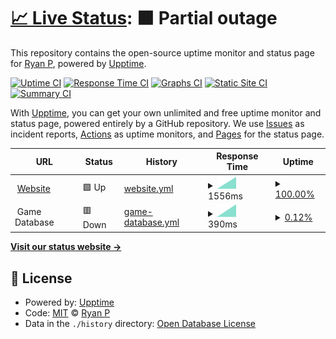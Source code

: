 # [📈 Live Status](https://demo.upptime.js.org): <!--live status--> **🟧 Partial outage**

This repository contains the open-source uptime monitor and status page for [Ryan P](https://demo.upptime.js.org), powered by [Upptime](https://github.com/upptime/upptime).

[![Uptime CI](https://github.com/mifd670/GeorgetownStatus/workflows/Uptime%20CI/badge.svg)](https://github.com/mifd670/GeorgetownStatus/actions?query=workflow%3A%22Uptime+CI%22)
[![Response Time CI](https://github.com/mifd670/GeorgetownStatus/workflows/Response%20Time%20CI/badge.svg)](https://github.com/mifd670/GeorgetownStatus/actions?query=workflow%3A%22Response+Time+CI%22)
[![Graphs CI](https://github.com/mifd670/GeorgetownStatus/workflows/Graphs%20CI/badge.svg)](https://github.com/mifd670/GeorgetownStatus/actions?query=workflow%3A%22Graphs+CI%22)
[![Static Site CI](https://github.com/mifd670/GeorgetownStatus/workflows/Static%20Site%20CI/badge.svg)](https://github.com/mifd670/GeorgetownStatus/actions?query=workflow%3A%22Static+Site+CI%22)
[![Summary CI](https://github.com/mifd670/GeorgetownStatus/workflows/Summary%20CI/badge.svg)](https://github.com/mifd670/GeorgetownStatus/actions?query=workflow%3A%22Summary+CI%22)

With [Upptime](https://upptime.js.org), you can get your own unlimited and free uptime monitor and status page, powered entirely by a GitHub repository. We use [Issues](https://github.com/mifd670/GeorgetownStatus/issues) as incident reports, [Actions](https://github.com/mifd670/GeorgetownStatus/actions) as uptime monitors, and [Pages](https://demo.upptime.js.org) for the status page.

<!--start: status pages-->
<!-- This summary is generated by Upptime (https://github.com/upptime/upptime) -->
<!-- Do not edit this manually, your changes will be overwritten -->
<!-- prettier-ignore -->
| URL | Status | History | Response Time | Uptime |
| --- | ------ | ------- | ------------- | ------ |
| <img alt="" src="https://icons.duckduckgo.com/ip3/playgeorge.town.ico" height="13"> [Website](https://playgeorge.town) | 🟩 Up | [website.yml](https://github.com/MIFD670/GeorgetownStatus/commits/HEAD/history/website.yml) | <details><summary><img alt="Response time graph" src="./graphs/website/response-time-week.png" height="20"> 1556ms</summary><br><a href="https://staus.playgeorge.town/history/website"><img alt="Response time 1556" src="https://img.shields.io/endpoint?url=https%3A%2F%2Fraw.githubusercontent.com%2FMIFD670%2FGeorgetownStatus%2FHEAD%2Fapi%2Fwebsite%2Fresponse-time.json"></a><br><a href="https://staus.playgeorge.town/history/website"><img alt="24-hour response time 1556" src="https://img.shields.io/endpoint?url=https%3A%2F%2Fraw.githubusercontent.com%2FMIFD670%2FGeorgetownStatus%2FHEAD%2Fapi%2Fwebsite%2Fresponse-time-day.json"></a><br><a href="https://staus.playgeorge.town/history/website"><img alt="7-day response time 1556" src="https://img.shields.io/endpoint?url=https%3A%2F%2Fraw.githubusercontent.com%2FMIFD670%2FGeorgetownStatus%2FHEAD%2Fapi%2Fwebsite%2Fresponse-time-week.json"></a><br><a href="https://staus.playgeorge.town/history/website"><img alt="30-day response time 1556" src="https://img.shields.io/endpoint?url=https%3A%2F%2Fraw.githubusercontent.com%2FMIFD670%2FGeorgetownStatus%2FHEAD%2Fapi%2Fwebsite%2Fresponse-time-month.json"></a><br><a href="https://staus.playgeorge.town/history/website"><img alt="1-year response time 1556" src="https://img.shields.io/endpoint?url=https%3A%2F%2Fraw.githubusercontent.com%2FMIFD670%2FGeorgetownStatus%2FHEAD%2Fapi%2Fwebsite%2Fresponse-time-year.json"></a></details> | <details><summary><a href="https://staus.playgeorge.town/history/website">100.00%</a></summary><a href="https://staus.playgeorge.town/history/website"><img alt="All-time uptime 100.00%" src="https://img.shields.io/endpoint?url=https%3A%2F%2Fraw.githubusercontent.com%2FMIFD670%2FGeorgetownStatus%2FHEAD%2Fapi%2Fwebsite%2Fuptime.json"></a><br><a href="https://staus.playgeorge.town/history/website"><img alt="24-hour uptime 100.00%" src="https://img.shields.io/endpoint?url=https%3A%2F%2Fraw.githubusercontent.com%2FMIFD670%2FGeorgetownStatus%2FHEAD%2Fapi%2Fwebsite%2Fuptime-day.json"></a><br><a href="https://staus.playgeorge.town/history/website"><img alt="7-day uptime 100.00%" src="https://img.shields.io/endpoint?url=https%3A%2F%2Fraw.githubusercontent.com%2FMIFD670%2FGeorgetownStatus%2FHEAD%2Fapi%2Fwebsite%2Fuptime-week.json"></a><br><a href="https://staus.playgeorge.town/history/website"><img alt="30-day uptime 100.00%" src="https://img.shields.io/endpoint?url=https%3A%2F%2Fraw.githubusercontent.com%2FMIFD670%2FGeorgetownStatus%2FHEAD%2Fapi%2Fwebsite%2Fuptime-month.json"></a><br><a href="https://staus.playgeorge.town/history/website"><img alt="1-year uptime 100.00%" src="https://img.shields.io/endpoint?url=https%3A%2F%2Fraw.githubusercontent.com%2FMIFD670%2FGeorgetownStatus%2FHEAD%2Fapi%2Fwebsite%2Fuptime-year.json"></a></details>
| <img alt="" src="https://icons.duckduckgo.com/ip3/null.ico" height="13"> Game Database | 🟥 Down | [game-database.yml](https://github.com/MIFD670/GeorgetownStatus/commits/HEAD/history/game-database.yml) | <details><summary><img alt="Response time graph" src="./graphs/game-database/response-time-week.png" height="20"> 390ms</summary><br><a href="https://staus.playgeorge.town/history/game-database"><img alt="Response time 390" src="https://img.shields.io/endpoint?url=https%3A%2F%2Fraw.githubusercontent.com%2FMIFD670%2FGeorgetownStatus%2FHEAD%2Fapi%2Fgame-database%2Fresponse-time.json"></a><br><a href="https://staus.playgeorge.town/history/game-database"><img alt="24-hour response time 390" src="https://img.shields.io/endpoint?url=https%3A%2F%2Fraw.githubusercontent.com%2FMIFD670%2FGeorgetownStatus%2FHEAD%2Fapi%2Fgame-database%2Fresponse-time-day.json"></a><br><a href="https://staus.playgeorge.town/history/game-database"><img alt="7-day response time 390" src="https://img.shields.io/endpoint?url=https%3A%2F%2Fraw.githubusercontent.com%2FMIFD670%2FGeorgetownStatus%2FHEAD%2Fapi%2Fgame-database%2Fresponse-time-week.json"></a><br><a href="https://staus.playgeorge.town/history/game-database"><img alt="30-day response time 390" src="https://img.shields.io/endpoint?url=https%3A%2F%2Fraw.githubusercontent.com%2FMIFD670%2FGeorgetownStatus%2FHEAD%2Fapi%2Fgame-database%2Fresponse-time-month.json"></a><br><a href="https://staus.playgeorge.town/history/game-database"><img alt="1-year response time 390" src="https://img.shields.io/endpoint?url=https%3A%2F%2Fraw.githubusercontent.com%2FMIFD670%2FGeorgetownStatus%2FHEAD%2Fapi%2Fgame-database%2Fresponse-time-year.json"></a></details> | <details><summary><a href="https://staus.playgeorge.town/history/game-database">0.12%</a></summary><a href="https://staus.playgeorge.town/history/game-database"><img alt="All-time uptime 0.12%" src="https://img.shields.io/endpoint?url=https%3A%2F%2Fraw.githubusercontent.com%2FMIFD670%2FGeorgetownStatus%2FHEAD%2Fapi%2Fgame-database%2Fuptime.json"></a><br><a href="https://staus.playgeorge.town/history/game-database"><img alt="24-hour uptime 0.12%" src="https://img.shields.io/endpoint?url=https%3A%2F%2Fraw.githubusercontent.com%2FMIFD670%2FGeorgetownStatus%2FHEAD%2Fapi%2Fgame-database%2Fuptime-day.json"></a><br><a href="https://staus.playgeorge.town/history/game-database"><img alt="7-day uptime 0.12%" src="https://img.shields.io/endpoint?url=https%3A%2F%2Fraw.githubusercontent.com%2FMIFD670%2FGeorgetownStatus%2FHEAD%2Fapi%2Fgame-database%2Fuptime-week.json"></a><br><a href="https://staus.playgeorge.town/history/game-database"><img alt="30-day uptime 0.12%" src="https://img.shields.io/endpoint?url=https%3A%2F%2Fraw.githubusercontent.com%2FMIFD670%2FGeorgetownStatus%2FHEAD%2Fapi%2Fgame-database%2Fuptime-month.json"></a><br><a href="https://staus.playgeorge.town/history/game-database"><img alt="1-year uptime 0.12%" src="https://img.shields.io/endpoint?url=https%3A%2F%2Fraw.githubusercontent.com%2FMIFD670%2FGeorgetownStatus%2FHEAD%2Fapi%2Fgame-database%2Fuptime-year.json"></a></details>

<!--end: status pages-->

[**Visit our status website →**](https://demo.upptime.js.org)

## 📄 License

- Powered by: [Upptime](https://github.com/upptime/upptime)
- Code: [MIT](./LICENSE) © [Ryan P](https://demo.upptime.js.org)
- Data in the `./history` directory: [Open Database License](https://opendatacommons.org/licenses/odbl/1-0/)
